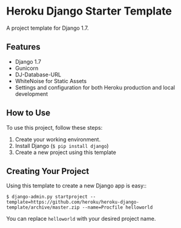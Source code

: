 # Heroku Django Starter Template

A project template for Django 1.7.

## Features

- Django 1.7
- Gunicorn
- DJ-Database-URL
- WhiteNoise for Static Assets
- Settings and configuration for both Heroku production and local development


## How to Use

To use this project, follow these steps:

1. Create your working environment.
2. Install Django (`$ pip install django`)
3. Create a new project using this template

## Creating Your Project

Using this template to create a new Django app is easy::

    $ django-admin.py startproject --template=https://github.com/heroku/heroku-django-template/archive/master.zip --name=Procfile helloworld

You can replace ``helloworld`` with your desired project name.